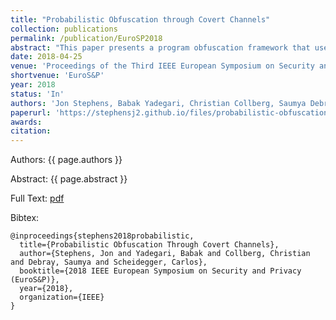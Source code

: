 ```yaml
---
title: "Probabilistic Obfuscation through Covert Channels"
collection: publications
permalink: /publication/EuroSP2018
abstract: "This paper presents a program obfuscation framework that uses covert channels through the program's execution environment to obfuscate information flow through the program. Unlike prior works on obfuscation, the use of covert channels removes visible information flows from the computation of the program and reroutes them through the program's runtime system and/or the operating system. This renders these information flows, and the corresponding control and data dependencies, invisible to program analysis tools such as symbolic execution engines. Additionally, we present the idea of probabilistic obfuscation which uses imperfect covert channels to leak information with some probabilistic guarantees. Experimental evaluation of our approach against state of the art detection and analysis techniques show the engines are not well-equipped to handle these obfuscations, particularly those of the probabilistic variety."
date: 2018-04-25
venue: 'Proceedings of the Third IEEE European Symposium on Security and Privacy'
shortvenue: 'EuroS&P'
year: 2018
status: 'In'
authors: 'Jon Stephens, Babak Yadegari, Christian Collberg, Saumya Debray, Carlos Scheidegger'
paperurl: 'https://stephensj2.github.io/files/probabilistic-obfuscation-covert.pdf'
awards:
citation:
---
```


Authors: {{ page.authors }}

Abstract: {{ page.abstract }}

Full Text: [pdf]({{page.paperurl}})

Bibtex: 
```
@inproceedings{stephens2018probabilistic,
  title={Probabilistic Obfuscation Through Covert Channels},
  author={Stephens, Jon and Yadegari, Babak and Collberg, Christian and Debray, Saumya and Scheidegger, Carlos},
  booktitle={2018 IEEE European Symposium on Security and Privacy (EuroS&P)},
  year={2018},
  organization={IEEE}
}
```
